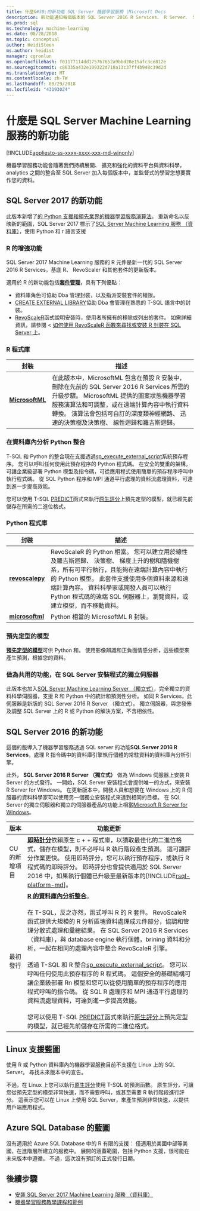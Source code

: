 ```yaml
---
title: 什麼&#39;的新功能 SQL Server 機器學習服務 |Microsoft Docs
description: 新功能通知每個版本的 SQL Server 2016 R Services、 R Server、 SQL Server 2017 Machine Learning 服務。
ms.prod: sql
ms.technology: machine-learning
ms.date: 08/28/2018
ms.topic: conceptual
author: HeidiSteen
ms.author: heidist
manager: cgronlun
ms.openlocfilehash: f01177114dd175767652a9bbd28e15afc3ce812e
ms.sourcegitcommit: c86335a432e109322d718a13c37ff4b948c39d2d
ms.translationtype: MT
ms.contentlocale: zh-TW
ms.lasthandoff: 08/29/2018
ms.locfileid: "43193024"
---
```

# <a name="whats-new-in-sql-server-machine-learning-services"></a>什麼是 SQL Server Machine Learning 服務的新功能 
[!INCLUDE[appliesto-ss-xxxx-xxxx-xxx-md-winonly](../includes/appliesto-ss-xxxx-xxxx-xxx-md-winonly.md)]

機器學習服務功能會隨著我們持續展開、 擴充和強化的資料平台與資料科學，analytics 之間的整合至 SQL Server 加入每個版本中，並監督式的學習您想要實作您的資料。 

## <a name="new-in-sql-server-2017"></a>SQL Server 2017 的新功能

此版本新增了[的 Python 支援和領先業界的機器學習服務演算法](https://blogs.technet.microsoft.com/dataplatforminsider/2017/04/19/python-in-sql-server-2017-enhanced-in-database-machine-learning/)。 重新命名以反映新的範圍，SQL Server 2017 標示了[SQL Server Machine Learning 服務 （資料庫）](what-is-sql-server-machine-learning.md)，使用 Python 和 r 語言支援 

### <a name="r-enhancements"></a>R 的增強功能

SQL Server 2017 Machine Learning 服務的 R 元件是新一代的 SQL Server 2016 R Services，基底 R、 RevoScaler 和其他套件的更新版本。

適用於 R 的新功能包括[**套件管理**](r/install-additional-r-packages-on-sql-server.md)，具有下列優點： 

+ 資料庫角色可協助 Dba 管理封裝，以及指派安裝套件的權限。
+ [CREATE EXTERNAL LIBRARY](https://docs.microsoft.com/sql/t-sql/statements/create-external-library-transact-sql)協助 Dba 會管理在熟悉的 T-SQL 語言中的封裝。
+ [RevoScaleR](r/use-revoscaler-to-manage-r-packages.md)函式說明安裝時，使用者所擁有的移除或列出的套件。 如需詳細資訊，請參閱 <<c0> [ 如何使用 RevoScaleR 函數來尋找或安裝 R 封裝在 SQL Server 上](r/use-revoscaler-to-manage-r-packages.md)。

### <a name="r-libraries"></a>R 程式庫

| 封裝 | 描述 |
|---------|-------------|
| [**MicrosoftML**](using-the-microsoftml-package.md) | 在此版本中，MicrosoftML 包含在預設 R 安裝中，刪除在先前的 SQL Server 2016 R Services 所需的升級步驟。 MicrosoftML 提供的圖案狀態機器學習服務演算法和可調整，或在遠端計算內容中執行資料轉換。 演算法會包括可自訂的深度類神經網路、 迅速的決策樹及決策樹、 線性迴歸和羅吉斯迴歸。  |

### <a name="python-integration-for-in-database-analytics"></a>在資料庫內分析 Python 整合

T-SQL 和 Python 的整合現在支援透過[sp_execute_external_script](https://docs.microsoft.com/sql/relational-databases/system-stored-procedures/sp-execute-external-script-transact-sql)系統預存程序。 您可以呼叫任何使用此預存程序的 Python 程式碼。 在安全的雙重的架構，可讓企業級部署 Python 模型及指令碼，可從應用程式使用簡單的預存程序呼叫中執行程式碼。 從 SQL Python 程序和 MPI 通道平行處理的資料流處理資料，可達到進一步提高效能。

您可以使用 T-SQL [PREDICT](../t-sql/queries/predict-transact-sql.md)函式來執行[原生評分](sql-native-scoring.md)上預先定型的模型，就已經先前儲存在所需的二進位格式。

### <a name="python-libraries"></a>Python 程式庫

| 封裝 | 描述 |
|---------|-------------|
[**revoscalepy**](python/what-is-revoscalepy.md)| RevoScaleR 的 Python 相當。 您可以建立用於線性及羅吉斯迴歸、 決策樹、 梯度上升的樹和隨機樹系，所有可平行執行，且能夠在遠端計算內容中執行的 Python 模型。 此套件支援使用多個資料來源和遠端計算內容。 資料科學家或開發人員可以執行 Python 程式碼的遠端 SQL 伺服器上，瀏覽資料，或建立模型，而不移動資料。 |
|[**microsoftml**](https://docs.microsoft.com/machine-learning-server/python-reference/microsoftml/microsoftml-package) |Python 相當的 MicrosoftML R 封裝。 |

### <a name="pre-trained-models"></a>預先定型的模型

[**預先定型的模型**](install/sql-pretrained-models-install.md)可供 Python 和。 使用影像辨識和正負面情感分析，這些模型來產生預測，根據您的資料。 

### <a name="standalone-server-as-a-shared-feature-in-sql-server-setup"></a>做為共用的功能，在 SQL Server 安裝程式的獨立伺服器

此版本也加入[SQL Server Machine Learning Server （獨立式）](r/r-server-standalone.md)，完全獨立的資料科學伺服器，支援 R 和 Python 中的統計和預測性分析。 如同 R Services，此伺服器是新版的 SQL Server 2016 R Server （獨立式）。 獨立伺服器，與您發佈及調整 SQL Server 上的 R 或 Python 的解決方案，不含相依性。


## <a name="new-in-sql-server-2016"></a>SQL Server 2016 的新功能

這個的版導入了機器學習服務透過 SQL server 的功能**SQL Server 2016 R Services**，處理 R 指令碼中的資料庫引擎執行個體的常駐資料的資料庫內分析引擎。

此外， **SQL Server 2016 R Server （獨立式）** 做為 Windows 伺服器上安裝 R Server 的方式發行。 一開始，SQL Server 安裝程式會提供唯一的方式，來安裝 R Server for Windows。 在更新版本中，開發人員和想要在 Windows 上的 R 伺服器的資料科學家可以使用另一個獨立安裝程式來達到相同的目標。 在 SQL Server 的獨立伺服器和獨立的伺服器產品的功能上相當[Microsoft R Server for Windows](https://docs.microsoft.com/machine-learning-server/install/r-server-install-windows)。

| 版本 |功能更新 |
|---------|----------------|
| CU 的新增項目 | [**即時計分**](real-time-scoring.md)依賴原生 c + + 程式庫，以讀取最佳化的二進位格式，儲存在模型，則不必呼叫 R 執行階段產生預測。 這可讓評分作業更快。 使用即時評分，您可以執行預存程序，或執行 R 程式碼的即時評分。 即時評分也會提供適用於 SQL Server 2016 中，如果執行個體已升級至最新版本的[!INCLUDE[rsql-platform-md](../includes/rsql-platform-md.md)]。 |
| 最初發行 | [**R 的資料庫內分析整合**](r/sql-server-r-services.md)。 <br/><br/> 在 T-SQL，反之亦然，函式呼叫 R 的 R 套件。 RevoScaleR 函式提供大規模的 R 分析區塊資料處理成元件部分，協調和管理分散式處理和彙總結果。 在 SQL Server 2016 R Services （資料庫），與 database engine 執行個體，brining 資料和分析，一起在相同的處理內容中整合 RevoScaleR 引擎。 <br/><br/>透過 T-SQL 和 R 整合[sp_execute_external_script](https://docs.microsoft.com/sql/relational-databases/system-stored-procedures/sp-execute-external-script-transact-sql)。 您可以呼叫任何使用此預存程序的 R 程式碼。 這個安全的基礎結構可讓企業級部署 Rn 模型和您可以從使用簡單的預存程序的應用程式呼叫的指令碼。 從 SQL R 處理序和 MPI 通道平行處理的資料流處理資料，可達到進一步提高效能。 <br/><br/>您可以使用 T-SQL [PREDICT](../t-sql/queries/predict-transact-sql.md)函式來執行[原生評分](sql-native-scoring.md)上預先定型的模型，就已經先前儲存在所需的二進位格式。|

## <a name="linux-support-roadmap"></a>Linux 支援藍圖

使用 R 或 Python 資料庫內的機器學習服務目前不支援在 Linux 上的 SQL Server。 尋找未來版本中的宣告。

不過，在 Linux 上您可以執行[原生評分](sql-native-scoring.md)使用 T-SQL 的預測函數。 原生評分，可讓您從預先定型的模型非常快速，而不需要呼叫，或甚至需要 R 執行階段進行評分。 這表示您可以在 Linux 上使用 SQL Server，來產生預測非常快速，以提供用戶端應用程式。

<a name="azure-sql-database-roadmap"></a>

## <a name="azure-sql-database-roadmap"></a>Azure SQL Database 的藍圖

沒有適用於 Azure SQL Database 中的 R 有限的支援： 僅適用於美國中部等美國，在進階層所建立的服務中。 展開的涵蓋範圍，包括 Python 支援，很可能在未來版本中遵循。 不過，這次沒有預訂的正式發行日期。  

## <a name="next-steps"></a>後續步驟

+ [安裝 SQL Server 2017 Machine Learning 服務 （資料庫）](install/sql-machine-learning-services-windows-install.md)
+ [機器學習服務教學課程和範例](tutorials/machine-learning-services-tutorials.md)
